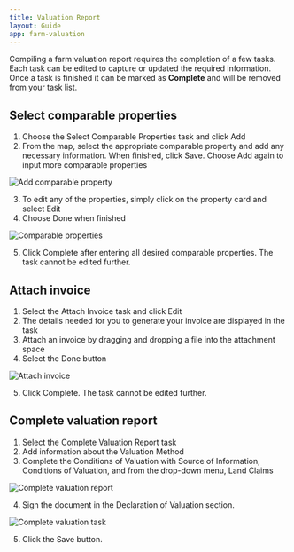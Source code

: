 ```yaml
---
title: Valuation Report
layout: Guide
app: farm-valuation
---
```


Compiling a farm valuation report requires the completion of a few tasks. Each task can be edited to capture or updated the required information. Once a task is finished it can be marked as **Complete** and will be removed from your task list.

## Select comparable properties

1. Choose the Select Comparable Properties task and click Add
2. From the map, select the appropriate comparable property and add any necessary information. When finished, click Save. Choose Add again to input more comparable properties

![Add comparable property](/images/guides/farm-valuation/ENT_add_comparable_prop.png)

3. To edit any of the properties, simply click on the property card and select Edit
4. Choose Done when finished

![Comparable properties](/images/guides/farm-valuation/ENT_comparable_properties.png)

5.	Click Complete after entering all desired comparable properties. The task cannot be edited further. 

## Attach invoice

1. Select the Attach Invoice task and click Edit
2. The details needed for you to generate your invoice are displayed in the task
3. Attach an invoice by dragging and dropping a file into the attachment space
4. Select the Done button

![Attach invoice](/images/guides/farm-valuation/ENT_attach_invoice.jpg)

5. Click Complete. The task cannot be edited further.


## Complete valuation report

1. Select the Complete Valuation Report task
2. Add information about the Valuation Method
3. Complete the Conditions of Valuation with Source of Information, Conditions of Valuation, and from the drop-down menu, Land Claims

![Complete valuation report](/images/guides/farm-valuation/ENT_complete_report_i.png)

4. Sign the document in the Declaration of Valuation section.

![Complete valuation task](/images/guides/farm-valuation/ENT_complete_valuation_task.png)

5. Click the Save button. 